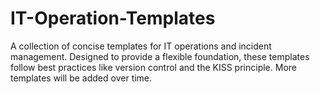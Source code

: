 # IT-Operation-Templates
A collection of concise templates for IT operations and incident management. Designed to provide a flexible foundation, these templates follow best practices like version control and the KISS principle. More templates will be added over time.

